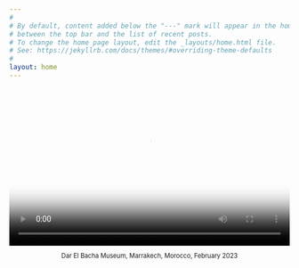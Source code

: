 ```yaml
---
#
# By default, content added below the "---" mark will appear in the home page
# between the top bar and the list of recent posts.
# To change the home page layout, edit the _layouts/home.html file.
# See: https://jekyllrb.com/docs/themes/#overriding-theme-defaults
#
layout: home
---
```

<div style="max-width: 800px; margin: 0 auto;">
  <div style="position: relative; padding-bottom: 56.25%;" id="mediaContainer">
    <video 
      id="mainVideo"
      style="position: absolute; top: 0; left: 0; width: 100%; height: 100%; object-fit: cover;" 
      controls 
      preload="metadata"
      poster="{{ site.baseurl }}/assets/images/og-image.webp"
      loading="lazy">
      <source src="{{ site.baseurl }}/assets/videos/2022-12-25-dar-el-bacha-museum.mp4" type="video/mp4">
      Your browser does not support the video tag.
    </video>
  </div>
</div>

<style>
  video[poster] {
    object-fit: cover;
  }
  iframe {
    position: absolute;
    top: 0;
    left: 0;
    width: 100%;
    height: 100%;
    border: none;
  }
</style>

<script>
document.getElementById('mainVideo').addEventListener('ended', function() {
    const container = document.getElementById('mediaContainer');
    const video = document.getElementById('mainVideo');
    
    // Create Twitch embed
    const embed = document.createElement('iframe');
    embed.src = "https://player.twitch.tv/?channel=prabhchintan&parent=" + window.location.hostname;
    embed.allowFullscreen = true;
    
    // Replace video with Twitch embed
    video.style.display = 'none';
    container.appendChild(embed);
});
</script>

<p style="font-size: 0.8em; font-style; text-align: center;">
  Dar El Bacha Museum, Marrakech, Morocco, February 2023
</p>